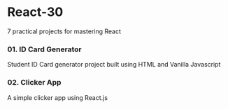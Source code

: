# React-30
7 practical projects for mastering React

### 01. ID Card Generator

Student ID Card generator project built using HTML and Vanilla Javascript

### 02. Clicker App

A simple clicker app using React.js
